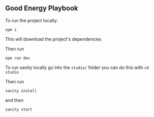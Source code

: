 ## Good Energy Playbook

To run the project locally:

```
npm i
```

This will download the project's dependencies

Then run

```
npm run dev
```

To run sanity locally go into the `studio/` folder you can do this with `cd studio`

Then run

```
sanity install
```

and then

```
sanity start
```
